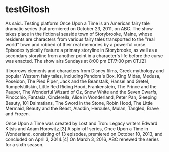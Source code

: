 # testGitosh
As said.. Testing platform
Once Upon a Time is an American fairy tale dramatic series that premiered on October 23, 2011, on ABC. The show takes place in the fictional seaside town of Storybrooke, Maine, whose residents are characters from various fairy tales transported to the "real world" town and robbed of their real memories by a powerful curse. Episodes typically feature a primary storyline in Storybrooke, as well as a secondary storyline from another point in a character's life before the curse was enacted. The show airs Sundays at 8:00 pm ET/7:00 pm CT.[2]

It borrows elements and characters from Disney films, Greek mythology and popular Western fairy tales, including Pandora's Box, King Midas, Medusa, Poseidon, The Pied Piper, Jack and the Beanstalk, Hansel and Gretel, Rumpelstiltskin, Little Red Riding Hood, Frankenstein, The Prince and the Pauper, The Wonderful Wizard of Oz, Snow White and the Seven Dwarfs, Pinocchio, Fantasia, Cinderella, Alice in Wonderland, Peter Pan, Sleeping Beauty, 101 Dalmatians, The Sword in the Stone, Robin Hood, The Little Mermaid, Beauty and the Beast, Aladdin, Hercules, Mulan, Tangled, Brave and Frozen.

Once Upon a Time was created by Lost and Tron: Legacy writers Edward Kitsis and Adam Horowitz.[3] A spin-off series, Once Upon a Time in Wonderland, consisting of 13 episodes, premiered on October 10, 2013, and concluded on April 3, 2014.[4] On March 3, 2016, ABC renewed the series for a sixth season.

